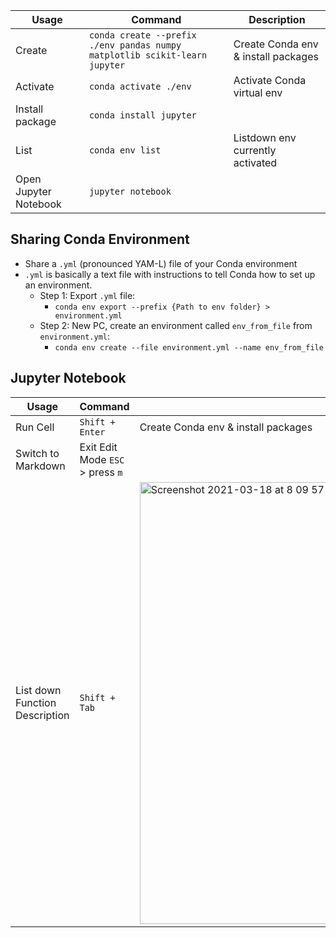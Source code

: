 
| Usage              |  Command                           | Description     |
| -------------------| ---------------------------------- | ----------------|
| Create             |`conda create --prefix ./env pandas numpy matplotlib scikit-learn jupyter`| Create Conda env  & install packages |
| Activate           | `conda activate ./env`             |  Activate Conda virtual env |
| Install package    | `conda install jupyter`            | |
| List               | `conda env list`                   |  Listdown env currently activated  |
| Open Jupyter Notebook | `jupyter notebook`||


## Sharing Conda Environment
- Share a `.yml` (pronounced YAM-L) file of your Conda environment
- `.yml` is basically a text file with instructions to tell Conda how to set up an environment.
  - Step 1: Export `.yml` file: 
    - `conda env export --prefix {Path to env folder} > environment.yml`
  - Step 2: New PC, create  an environment called `env_from_file` from `environment.yml`:
    -   `conda env create --file environment.yml --name env_from_file`

## Jupyter Notebook
| Usage              |  Command                           | Description     |
| -------------------| ---------------------------------- | ----------------|
| Run Cell           |`Shift + Enter`| Create Conda env  & install packages |
| Switch to Markdown | Exit Edit Mode `ESC` > press `m` | |
| List down Function Description | `Shift + Tab`|<img width="707" alt="Screenshot 2021-03-18 at 8 09 57 AM" src="https://user-images.githubusercontent.com/64508435/111554485-694ca280-87c1-11eb-9fb2-3fc946bc332b.png">|
